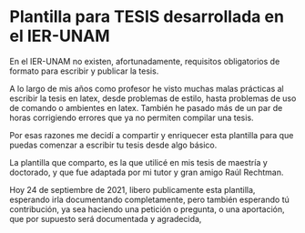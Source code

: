 # Plantilla para TESIS desarrollada en el IER-UNAM


En el IER-UNAM no existen, afortunadamente, requisitos obligatorios
de formato para escribir y publicar la tesis.

A lo largo de mis años como profesor he visto muchas malas
prácticas al escribir la tesis en latex, desde problemas de
estilo, hasta problemas de uso de comando o ambientes en latex.
También he pasado más de un par de horas corrigiendo errores
que ya no permiten compilar una tesis.

Por esas razones me decidí a compartir y enriquecer esta plantilla
para que puedas comenzar a escribir tu tesis desde algo básico.

La plantilla que comparto, es la que utilicé en mis tesis de
maestría y doctorado, y que fue adaptada por mi tutor y gran
amigo Raúl Rechtman.

Hoy 24 de septiembre de 2021, libero publicamente  esta plantilla,
esperando irla documentando completamente, pero también esperando
tú contribución, ya sea haciendo una petición o pregunta, o una
aportación, que por supuesto será documentada y agradecida,
